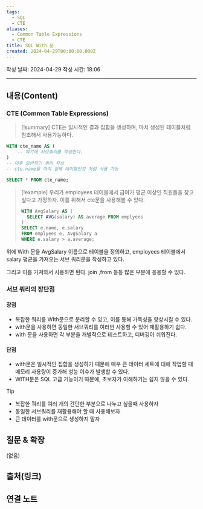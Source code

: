 ```yaml
---
tags:
  - SQL
  - CTE
aliases:
  - Common Table Expressions
  - CTE
title: SQL With 문
created: 2024-04-29T00:00:00.000Z
---
```

작성 날짜: 2024-04-29
작성 시간: 18:06


----
## 내용(Content)


### CTE (Common Table Expressions)

>[!summary]
>CTE는 일시적인 결과 집합을 생성하며, 마치 생성된 테이블처럼 참조해서 사용가능하다.

```sql
WITH cte_name AS (
	-- 여기에 서브쿼리를 작성한다.
)
-- 이후 일반적인 쿼리 작성
-- cte.name을 마치 실제 테이블인것 처럼 사용 가능

SELECT * FROM cte_name;
```

>[!example]
>우리가 employees 테이블에서 급여가 평균 이상인 직원들을 찾고 싶다고 가정하자. 이를 위해서 cte문을 사용해볼 수 있다.
>```SQL
>WITH AvgSalary AS (
>	SELECT AVG(salary) AS average FROM emplyees
>)
>SELECT e.name, e.salary
>FROM emplyees e, AvgSalary a
>WHERE e.salary > a.average;
>```

위에 With 문을 AvgSalary 이름으로 테이블을 정의하고, employees 테이블에서 salary 평균을 가져오는 서브 쿼리문을 작성하고 있다. 

그리고 이를 가져와서 사용하면 된다. join ,from 등등 많은 부분에 응용할 수 있다.

### 서브 쿼리의 장단점

#### 장점

- 복잡한 쿼리를 WIth문으로 분리할 수 있고, 이를 통해 가독성을 향상시킬 수 있다.
- with문을 사용하면 동일한 서브쿼리를 여러번 사용할 수 있어 재활용하기 쉽다.
- with 문을 사용하면 각 부분을 개별적으로 테스트하고, 디버깅이 쉬워진다.

#### 단점

- with문은 일시적인 집합을 생성하기 때문에 매우 큰 데이터 세트에 대해 작업할 때 메모리 사용량이 증가해 성능 이슈가 발생할 수 있다.
- WITH문은 SQL 고급 기능이기 때문에, 초보자가 이해하기는 쉽지 않을 수 있다.

>[!tip]
>- 복잡한 쿼리를 여러 개의 간단한 부분으로 나누고 싶을때 사용하자
>- 동일한 서브쿼리를 재활용해야 할 때 사용해보자
>- 큰 데이터를 with문으로 생성하지 말자

## 질문 & 확장

(없음)

## 출처(링크)


## 연결 노트










